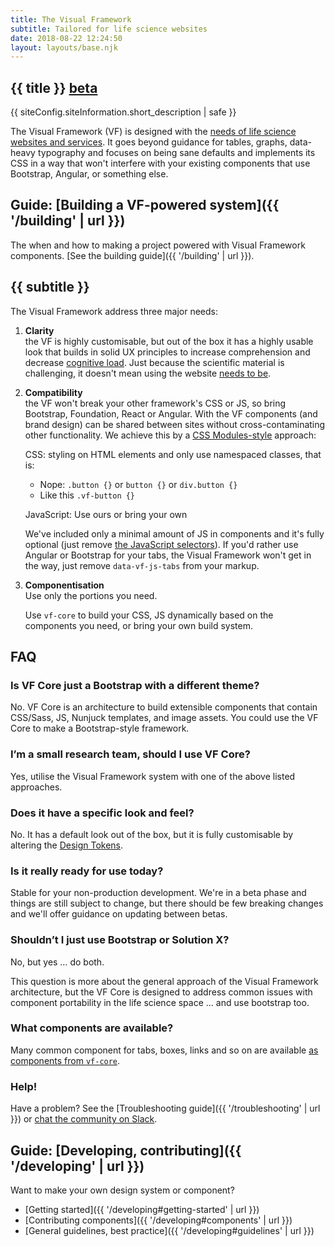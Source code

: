 ```yaml
---
title: The Visual Framework
subtitle: Tailored for life science websites
date: 2018-08-22 12:24:50
layout: layouts/base.njk
---
```


<section class="vf-intro | embl-grid embl-grid--has-centered-content">
<div><!-- empty --></div>
<div>
  <h1 class="vf-intro__heading vf-intro__heading--has-tag">{{ title }} <a href="#" class="vf-badge vf-badge--primary vf-badge--phases">beta</a></h1>
  <p class="vf-lede">{{ siteConfig.siteInformation.short_description | safe }}</p>

  <p class="vf-intro__text">The Visual Framework (VF) is designed with the <a href="https://blogs.embl.org/communications/2018/09/12/faster-scientific-websites-through-reusability" class="vf-link">needs of life science websites and services</a>. It goes beyond guidance for tables, graphs, data-heavy typography and focuses on being sane defaults and implements its CSS in a way that won't interfere with your existing components that use Bootstrap, Angular, or something else.</p>

</div>
</section>

<section class="vf-content | embl-grid embl-grid--has-centered-content">
<div><!-- empty --></div><div class="vf-box vf-box--inlay">

## Guide: [Building a VF-powered system]({{ '/building' | url }})

The when and how to making a project powered with Visual Framework components. [See the building guide]({{ '/building' | url }}).

</div>
</section>

<section class="vf-content | embl-grid embl-grid--has-centered-content">
<div></div>
<div>

## {{ subtitle }}

<!-- This content is styled using the .vf-content component, intended for use
     where the application of classnames is difficult, such as Markdown text
     or WYSIWYG editors -->

The Visual Framework address three major needs:

1. **Clarity**<br/>
the VF is highly customisable, but out of the box it has a highly usable look that builds in solid UX principles to increase comprehension and decrease [cognitive load](https://www.google.com/search?q=cognitive+load+software+usability). Just because the scientific material is challenging, it doesn't mean using the website [needs to be](https://theoutline.com/post/2954/user-interface-designers-are-horrified-by-hawaii-s-missile-alert-system).

1. **Compatibility**<br/>
the VF won't break your other framework's CSS or JS, so bring Bootstrap, Foundation, React or Angular. With the VF  components (and brand design) can be shared between sites without cross-contaminating other functionality. We achieve this by a [CSS Modules-style](https://github.com/css-modules/css-modules) approach:
    
    CSS: styling on HTML elements and only use namespaced classes, that is:
      - Nope: `.button {}` or `button {}` or `div.button {}`
      - Like this `.vf-button {}` 
    
    JavaScript: Use ours or bring your own 
    
    We've included only a minimal amount of JS in components and it's fully optional (just remove [the JavaScript selectors](https://github.com/visual-framework/vf-core/issues/115#issuecomment-455524131)). If you'd rather use Angular or Bootstrap for your tabs, the Visual Framework won't get in the way, just remove `data-vf-js-tabs` from your markup.

1. **Componentisation**<br/>
  Use only the portions you need.

    Use `vf-core` to build your CSS, JS dynamically based on the components you need, or bring your own build system.

</div>
</section>

<section class="vf-content | embl-grid embl-grid--has-centered-content">
<div></div>
<div>

<a name="faq"></a>

## FAQ

### Is VF Core just a Bootstrap with a different theme?

No. VF Core is an architecture to build extensible components that contain CSS/Sass, JS, Nunjuck templates, and image assets. You could use the VF Core to make a Bootstrap-style framework.   

### I’m a small research team, should I use VF Core?

Yes, utilise the Visual Framework system with one of the above listed approaches.

### Does it have a specific look and feel?

No. It has a default look out of the box, but it is fully customisable by altering the [Design Tokens](https://github.com/visual-framework/vf-core/tree/develop/components/vf-design-tokens/src).

### Is it really ready for use today?

Stable for your non-production development. We're in a beta phase and things are still subject to change, but there should be few breaking changes and we'll offer guidance on updating between betas.

### Shouldn’t I just use Bootstrap or Solution X?

No, but yes … do both.

This question is more about the general approach of the Visual Framework architecture, but the VF Core is designed to address common issues with component portability in the life science space …
and use bootstrap too.

### What components are available?

Many common component for tabs, boxes, links and so on are available [as components from `vf-core`](https://visual-framework.github.io/vf-core/#components).


### Help!

Have a problem? See the [Troubleshooting guide]({{ '/troubleshooting' | url }}) or [chat the community on Slack](https://join.slack.com/t/visual-framework/shared_invite/enQtNDAxNzY0NDg4NTY0LWFhMjEwNGY3ZTk3NWYxNWVjOWQ1ZWE4YjViZmY1YjBkMDQxMTNlNjQ0N2ZiMTQ1ZTZiMGM4NjU5Y2E0MjM3ZGQ).

</div>
</section>

<!-- Developing section -->
<section class="vf-content | embl-grid embl-grid--has-centered-content">
<div><!-- empty --></div>
<div class="vf-box vf-box--inlay">

## Guide: [Developing, contributing]({{ '/developing' | url }})

Want to make your own design system or component?

- <a id="developing"></a> [Getting started]({{ '/developing#getting-started' | url }})
- [Contributing components]({{ '/developing#components' | url }})
- [General guidelines, best practice]({{ '/developing#guidelines' | url }})

</div>
</section>
